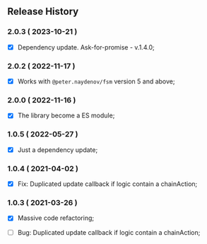 ## Release History



### 2.0.3 ( 2023-10-21 )
- [x] Dependency update. Ask-for-promise - v.1.4.0;



### 2.0.2 ( 2022-11-17 )
- [x] Works with `@peter.naydenov/fsm` version 5 and above;



### 2.0.0 ( 2022-11-16 )
- [x] The library become a ES module;



### 1.0.5 ( 2022-05-27 )
 - [x] Just a dependency update;

### 1.0.4 ( 2021-04-02 )
 - [x] Fix: Duplicated update callback if logic contain a chainAction;

### 1.0.3 ( 2021-03-26 )
 - [x] Massive code refactoring;
 - [ ] Bug: Duplicated update callback if logic contain a chainAction;




